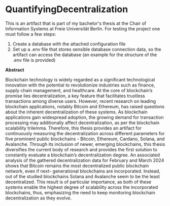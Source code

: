 # QuantifyingDecentralization
This is an artifact that is part of my bachelor's thesis at the Chair of Information Systems at Freie Universität Berlin. 
For testing the project one must follow a few steps:

1. Create a database with the attached configuration file
2. Set up a .env file that stores sensible database connection data, so the artifact can access the database (an example for the structure of the .env file is provided)

**Abstract**

Blockchain technology is widely regarded as a significant technological innovation with the potential to revolutionize industries such as finance, supply chain management, and healthcare. At the core of blockchain’s promise lies decentralization, a key feature that facilitates trustless transactions among diverse users. However, recent research on leading blockchain applications, notably Bitcoin and Ethereum, has raised questions about the inherent decentralization of these systems. As blockchain applications gain widespread adoption, the growing demand for transaction processing may additionally affect decentralization, as per the blockchain scalability trilemma. Therefore, this thesis provides an artifact for continuously measuring the decentralization across different parameters for five prominent public blockchains - Bitcoin, Ethereum, Cardano, Solana, and Avalanche. Through its inclusion of newer, emerging blockchains, this thesis diversifies the current body of research and provides the first solution to constantly evaluate a blockchain’s decentralization degree. An associated analysis of the gathered decentralization data for February and March 2024 shows that Bitcoin remains the most decentralized public blockchain network, even if next- generational blockchains are incorporated. Instead, out of the studied blockchains Solana and Avalanche seem to be the least decentralized. This result is of particular importance, as both of these systems enable the highest degree of scalability across the incorporated blockchains, thus, emphasizing the need to keep monitoring blockchain decentralization as they evolve.
